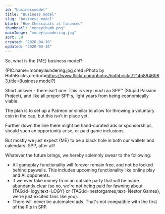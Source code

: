 ```yaml
---
id: "businessmodel"
title: "Business model"
slug: "business_model"
blurb: "How Chessicals is financed"
thumbnail: "moneythumb.png"
mainImage: "moneylaundering.jpg"
sort: 30
created: "2020-04-10"
updated: "2020-04-10"
---
```


So, what is the {ME} business model?

{PIC:name=moneylaundering.jpg,cred=Photo by HothBricks,credurl=https://www.flickr.com/photos/hothbricks/21458946083,title=Business model?}

Short answer - there isn't one. This is very much an SPP&trade; (Stupid Passion Project), and like all proper SPP:s, light years from being economically viable.

The plan is to set up a Patreon or similar to allow for throwing a voluntary coin in the cap, but this isn't in place yet.

Further down the line there might be hand-curated ads or sponsorships, should such an opportunity arise, or paid game inclusions.

But mostly we just expect {ME} to be a black hole in both our wallets and calendars. SPP, after all!

Whatever the future brings, we hereby solemnly swear to the following:

- All gameplay functionality will forever remain free, and not be locked behind paywalls. This includes upcoming functionality like online play and AI opponents.
- If we ever take money from an outside party that will be made abundantly clear (so no, we're not being paid for fawning about {TAG:id=logy,text=LOGY} or {TAG:id=nestorgames,text=Nestor Games}, we're just excited fans like you).
- There will never be automated ads. That's not compatible with the first of the P:s in SPP.
